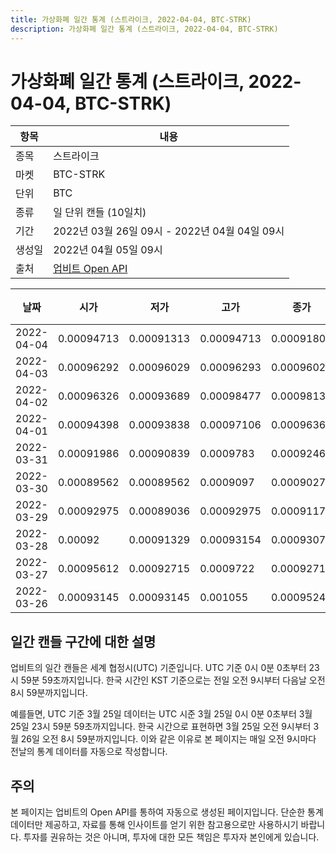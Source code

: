 ```yaml
---
title: 가상화폐 일간 통계 (스트라이크, 2022-04-04, BTC-STRK)
description: 가상화폐 일간 통계 (스트라이크, 2022-04-04, BTC-STRK)
---
```



가상화폐 일간 통계 (스트라이크, 2022-04-04, BTC-STRK)
===

|항목|내용|
|--|--|
|종목|스트라이크|
|마켓|BTC-STRK|
|단위|BTC|
|종류|일 단위 캔들 (10일치)|
|기간|2022년 03월 26일 09시 - 2022년 04월 04일 09시|
|생성일|2022년 04월 05일 09시|
|출처|[업비트 Open API](https://docs.upbit.com)|


|날짜|시가|저가|고가|종가|비고|
|--|--|--|--|--|--|
|2022-04-04|0.00094713|0.00091313|0.00094713|0.00091805|    |
|2022-04-03|0.00096292|0.00096029|0.00096293|0.00096029|    |
|2022-04-02|0.00096326|0.00093689|0.00098477|0.00098136|    |
|2022-04-01|0.00094398|0.00093838|0.00097106|0.0009636|    |
|2022-03-31|0.00091986|0.00090839|0.0009783|0.00092462|    |
|2022-03-30|0.00089562|0.00089562|0.0009097|0.00090276|    |
|2022-03-29|0.00092975|0.00089036|0.00092975|0.00091174|    |
|2022-03-28|0.00092|0.00091329|0.00093154|0.00093077|    |
|2022-03-27|0.00095612|0.00092715|0.0009722|0.00092715|    |
|2022-03-26|0.00093145|0.00093145|0.001055|0.00095242|    |


일간 캔들 구간에 대한 설명
---


업비트의 일간 캔들은 세계 협정시(UTC) 기준입니다. 
UTC 기준 0시 0분 0초부터 23시 59분 59초까지입니다. 
한국 시간인 KST 기준으로는 전일 오전 9시부터 다음날 오전 8시 59분까지입니다. 


예를들면, UTC 기준 3월 25일 데이터는 UTC 시준 3월 25일 0시 0분 0초부터 3월 25일 23시 59분 59초까지입니다. 
한국 시간으로 표현하면 3월 25일 오전 9시부터 3월 26일 오전 8시 59분까지입니다. 
이와 같은 이유로 본 페이지는 매일 오전 9시마다 전날의 통계 데이터를 자동으로 작성합니다. 


주의
---


본 페이지는 업비트의 Open API를 통하여 자동으로 생성된 페이지입니다. 
단순한 통계 데이터만 제공하고, 자료를 통해 인사이트를 얻기 위한 참고용으로만 사용하시기 바랍니다. 
투자를 권유하는 것은 아니며, 투자에 대한 모든 책임은 투자자 본인에게 있습니다. 
